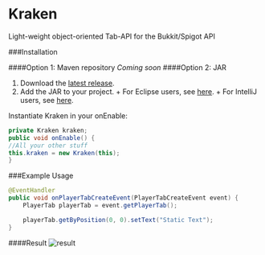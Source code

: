 # Kraken
Light-weight object-oriented Tab-API for the Bukkit/Spigot API

###Installation

####Option 1: Maven repository 
    *Coming soon*
####Option 2: JAR
  1. Download the [latest release](https://github.com/Alexandeh/Kraken/releases).
  2. Add the JAR to your project.
    + For Eclipse users, see [here](http://stackoverflow.com/questions/11033603/how-to-create-a-jar-with-external-libraries-included-in-eclipse).
    + For IntelliJ users, see [here](http://stackoverflow.com/questions/1051640/correct-way-to-add-external-jars-lib-jar-to-an-intellij-idea-project).

Instantiate Kraken in your onEnable:

  ```java
private Kraken kraken;
public void onEnable() {
  //All your other stuff
  this.kraken = new Kraken(this);
}
  
  ```
  
###Example Usage
``` java
@EventHandler
public void onPlayerTabCreateEvent(PlayerTabCreateEvent event) {
    PlayerTab playerTab = event.getPlayerTab();

    playerTab.getByPosition(0, 0).setText("Static Text");
}
```

####Result
![result](https://i.gyazo.com/3ca29baf4bce8d9402885a954b7dbcd6.png)
